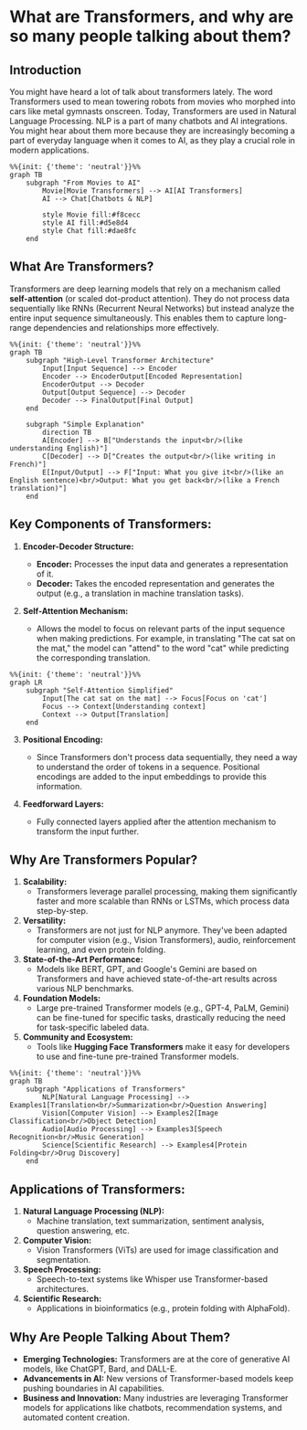 # What are Transformers, and why are so many people talking about them?

## Introduction

You might have heard a lot of talk about transformers lately. The word Transformers used to mean towering robots from movies who morphed into cars like metal gymnasts onscreen. Today, Transformers are used in Natural Language Processing. NLP is a part of many chatbots and AI integrations. You might hear about them more because they are increasingly becoming a part of everyday language when it comes to AI, as they play a crucial role in modern applications.

```mermaid
%%{init: {'theme': 'neutral'}}%%
graph TB
    subgraph "From Movies to AI"
        Movie[Movie Transformers] --> AI[AI Transformers]
        AI --> Chat[Chatbots & NLP]

        style Movie fill:#f8cecc
        style AI fill:#d5e8d4
        style Chat fill:#dae8fc
    end
```

## What Are Transformers?

Transformers are deep learning models that rely on a mechanism called **self-attention** (or scaled dot-product attention). They do not process data sequentially like RNNs (Recurrent Neural Networks) but instead analyze the entire input sequence simultaneously. This enables them to capture long-range dependencies and relationships more effectively.

```mermaid
%%{init: {'theme': 'neutral'}}%%
graph TB
    subgraph "High-Level Transformer Architecture"
        Input[Input Sequence] --> Encoder
        Encoder --> EncoderOutput[Encoded Representation]
        EncoderOutput --> Decoder
        Output[Output Sequence] --> Decoder
        Decoder --> FinalOutput[Final Output]
    end

    subgraph "Simple Explanation"
        direction TB
        A[Encoder] --> B["Understands the input<br/>(like understanding English)"]
        C[Decoder] --> D["Creates the output<br/>(like writing in French)"]
        E[Input/Output] --> F["Input: What you give it<br/>(like an English sentence)<br/>Output: What you get back<br/>(like a French translation)"]
    end
```

## Key Components of Transformers:

1. **Encoder-Decoder Structure:**

   - **Encoder:** Processes the input data and generates a representation of it.
   - **Decoder:** Takes the encoded representation and generates the output (e.g., a translation in machine translation tasks).

2. **Self-Attention Mechanism:**
   - Allows the model to focus on relevant parts of the input sequence when making predictions. For example, in translating "The cat sat on the mat," the model can "attend" to the word "cat" while predicting the corresponding translation.

```mermaid
%%{init: {'theme': 'neutral'}}%%
graph LR
    subgraph "Self-Attention Simplified"
        Input[The cat sat on the mat] --> Focus[Focus on 'cat']
        Focus --> Context[Understanding context]
        Context --> Output[Translation]
    end
```

3. **Positional Encoding:**

   - Since Transformers don't process data sequentially, they need a way to understand the order of tokens in a sequence. Positional encodings are added to the input embeddings to provide this information.

4. **Feedforward Layers:**
   - Fully connected layers applied after the attention mechanism to transform the input further.

## Why Are Transformers Popular?

1. **Scalability:**
   - Transformers leverage parallel processing, making them significantly faster and more scalable than RNNs or LSTMs, which process data step-by-step.
2. **Versatility:**
   - Transformers are not just for NLP anymore. They've been adapted for computer vision (e.g., Vision Transformers), audio, reinforcement learning, and even protein folding.
3. **State-of-the-Art Performance:**
   - Models like BERT, GPT, and Google's Gemini are based on Transformers and have achieved state-of-the-art results across various NLP benchmarks.
4. **Foundation Models:**
   - Large pre-trained Transformer models (e.g., GPT-4, PaLM, Gemini) can be fine-tuned for specific tasks, drastically reducing the need for task-specific labeled data.
5. **Community and Ecosystem:**
   - Tools like **Hugging Face Transformers** make it easy for developers to use and fine-tune pre-trained Transformer models.

```mermaid
%%{init: {'theme': 'neutral'}}%%
graph TB
    subgraph "Applications of Transformers"
        NLP[Natural Language Processing] --> Examples1[Translation<br/>Summarization<br/>Question Answering]
        Vision[Computer Vision] --> Examples2[Image Classification<br/>Object Detection]
        Audio[Audio Processing] --> Examples3[Speech Recognition<br/>Music Generation]
        Science[Scientific Research] --> Examples4[Protein Folding<br/>Drug Discovery]
    end
```

## Applications of Transformers:

1. **Natural Language Processing (NLP):**
   - Machine translation, text summarization, sentiment analysis, question answering, etc.
2. **Computer Vision:**
   - Vision Transformers (ViTs) are used for image classification and segmentation.
3. **Speech Processing:**
   - Speech-to-text systems like Whisper use Transformer-based architectures.
4. **Scientific Research:**
   - Applications in bioinformatics (e.g., protein folding with AlphaFold).

## Why Are People Talking About Them?

- **Emerging Technologies:** Transformers are at the core of generative AI models, like ChatGPT, Bard, and DALL-E.
- **Advancements in AI:** New versions of Transformer-based models keep pushing boundaries in AI capabilities.
- **Business and Innovation:** Many industries are leveraging Transformer models for applications like chatbots, recommendation systems, and automated content creation.
